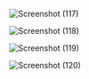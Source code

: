 

![Screenshot (117)](https://github.com/Revenant2909/News-website/assets/101965527/a5e734ae-c7f4-4e79-b4d5-f6df6266c48b)


![Screenshot (118)](https://github.com/Revenant2909/News-website/assets/101965527/928a6909-c9ca-4d52-aebf-cda671bd2835)


![Screenshot (119)](https://github.com/Revenant2909/News-website/assets/101965527/6e402858-52f0-4c1b-9b95-2d210ea40501)


![Screenshot (120)](https://github.com/Revenant2909/News-website/assets/101965527/6c825984-6dfa-480c-97d9-62603c544b17)
